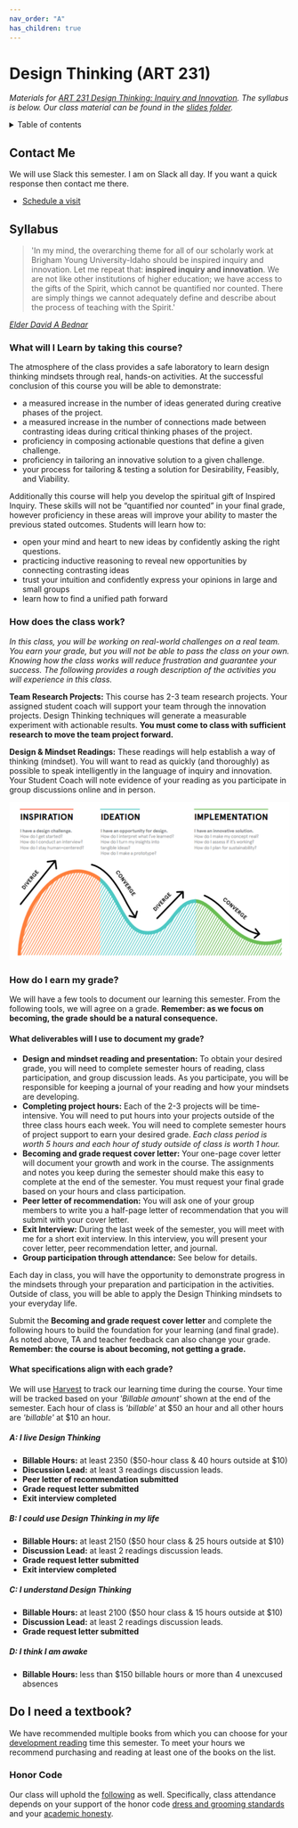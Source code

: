 ```yaml
---
nav_order: "A"
has_children: true
---
```


# Design Thinking (ART 231)

_Materials for [ART 231 Design Thinking: Inquiry and Innovation](https://www.byui.edu/catalog#/courses/4y-bP3lnjb?bc=true&bcCurrent=&bcCurrent=Design%20Thinking%3A%20Inquiry%20and%20Innovation&bcItemType=courses). The syllabus is below. Our class material can be found in the [slides folder](slides/index.md)._

<details markdown="block">
  <summary>
    Table of contents
  </summary>
  {: .text-delta }
1. TOC
{:toc}
</details>

## Contact Me

We will use Slack this semester.  I am on Slack all day.  If you want a quick response then contact me there.  

- [Schedule a visit](https://byuidatascience.github.io/visit/hathaway/)
## Syllabus

> 'In my mind, the overarching theme for all of our scholarly work at Brigham Young University-Idaho should be inspired inquiry and innovation. Let me repeat that: **inspired inquiry and innovation**. We are not like other institutions of higher education; we have access to the gifts of the Spirit, which cannot be quantified nor counted. There are simply things we cannot adequately define and describe about the process of teaching with the Spirit.'

_[Elder David A Bednar](http://www2.byui.edu/Presentations/Transcripts/Devotionals/2001_09_18_Eyring.htm)_

### What will I Learn by taking this course?

The atmosphere of the class provides a safe laboratory to learn design thinking mindsets through real, hands-on activities. At the successful conclusion of this course you will be able to demonstrate:

- a measured increase in the number of ideas generated during creative phases of the project.
- a measured increase in the number of connections made between contrasting ideas during critical thinking phases of the project.
- proficiency in composing actionable questions that define a given challenge.
- proficiency in tailoring an innovative solution to a given challenge.
- your process for tailoring & testing a solution for Desirability, Feasibly, and Viability.

Additionally this course will help you develop the spiritual gift of Inspired Inquiry. These skills will not be “quantified nor counted” in your final grade, however proficiency in these areas will improve your ability to master the previous stated outcomes. Students will learn how to:

- open your mind and heart to new ideas by confidently asking the right questions.
- practicing inductive reasoning to reveal new opportunities by connecting contrasting ideas
- trust your intuition and confidently express your opinions in large and small groups
- learn how to find a unified path forward

### How does the class work?

*In this class, you will be working on real-world challenges on a real team. You earn your grade, but you will not be able to pass the class on your own. Knowing how the class works will reduce frustration and guarantee your success. The following provides a rough description of the activities you will experience in this class.*

**Team Research Projects:** This course has 2-3 team research projects. Your assigned student coach will support your team through the innovation projects. Design Thinking techniques will generate a measurable experiment with actionable results. **You must come to class with sufficient research to move the team project forward.**

**Design & Mindset Readings:** These readings will help establish a way of thinking (mindset). You will want to read as quickly (and thoroughly) as possible to speak intelligently in the language of inquiry and innovation. Your Student Coach will note evidence of your reading as you participate in group discussions online and in person.

![](/img/condiv_process.png)

### How do I earn my grade?

We will have a few tools to document our learning this semester. From the following tools, we will agree on a grade. **Remember: as we focus on becoming, the grade should be a natural consequence.**

#### What deliverables will I use to document my grade?

- **Design and mindset reading and presentation:** To obtain your desired grade, you will need to complete semester hours of reading, class participation, and group discussion leads. As you participate, you will be responsible for keeping a journal of your reading and how your mindsets are developing.
- **Completing project hours:** Each of the 2-3 projects will be time-intensive. You will need to put hours into your projects outside of the three class hours each week. You will need to complete semester hours of project support to earn your desired grade. *Each class period is worth 5 hours and each hour of study outside of class is worth 1 hour.*
- **Becoming and grade request cover letter:** Your one-page cover letter will document your growth and work in the course. The assignments and notes you keep during the semester should make this easy to complete at the end of the semester. You must request your final grade based on your hours and class participation.
- **Peer letter of recommendation:** You will ask one of your group members to write you a half-page letter of recommendation that you will submit with your cover letter.
- **Exit Interview:** During the last week of the semester, you will meet with me for a short exit interview. In this interview, you will present your cover letter, peer recommendation letter, and journal.
- **Group participation through attendance:** See below for details.

Each day in class, you will have the opportunity to demonstrate progress in the mindsets through your preparation and participation in the activities. Outside of class, you will be able to apply the Design Thinking mindsets to your everyday life. 

Submit the **Becoming and grade request cover letter** and complete the following hours to build the foundation for your learning (and final grade). As noted above, TA and teacher feedback can also change your grade. **Remember: the course is about becoming, not getting a grade.**

#### What specifications align with each grade?

We will use [Harvest](https://byui.harvestapp.com/) to track our learning time during the course.  Your time will be tracked based on your _'Billable amount'_ shown at the end of the semester.  Each hour of class is _'billable'_ at \$50 an hour and all other hours are _'billable'_ at \$10 an hour.

##### A: I live Design Thinking

- **Billable Hours:** at least 2350 (\$50-hour class & 40 hours outside at \$10)
- **Discussion Lead:** at least 3 readings discussion leads.
- __Peer letter of recommendation submitted__
- __Grade request letter submitted__
- __Exit interview completed__

##### B: I could use Design Thinking in my life

- **Billable Hours:** at least 2150 (\$50 hour class & 25 hours outside at \$10)
- **Discussion Lead:** at least 2 readings discussion leads.
- __Grade request letter submitted__
- __Exit interview completed__

##### C: I understand Design Thinking

- **Billable Hours:** at least 2100 (\$50 hour class & 15 hours outside at \$10)
- **Discussion Lead:** at least 2 readings discussion leads.
- __Grade request letter submitted__

##### D: I think I am awake

- **Billable Hours:** less than \$150 billable hours or more than 4 unexcused absences

## Do I need a textbook?

We have recommended multiple books from which you can choose for your [development reading](readings/index.md) time this semester. To meet your hours we recommend purchasing and reading at least one of the books on the list.

### Honor Code

Our class will uphold the [following](http://www.byui.edu/mathematics/policies) as well. Specifically, class attendance depends on your support of the honor code [dress and grooming standards](http://www.byui.edu/student-honor-office/ces-honor-code/dress-and-grooming) and your [academic honesty](http://www.byui.edu/student-honor-office/ces-honor-code/academic-honesty).